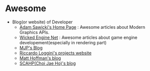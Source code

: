 # Awesome
- Blog(or website) of Developer
    - [Adam Sawicki's Home Page](https://asawicki.info/index) : Awesome articles about Modern Graphics APIs.
    - [Wicked Engine Net](https://wickedengine.net/) : Awesome articles about game engine developement(especially in rendering part)
    - [MJP's Blog](https://therealmjp.github.io/)
    - [Riccardo Loggini's projects website](https://logins.github.io/)
    - [Matt Hoffman's blog](https://medium.com/@lordned)
    - [SCAHP(Choi Jae Ho)'s blog](https://scahp.tistory.com/)